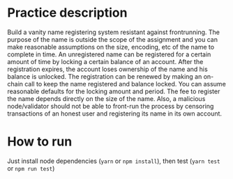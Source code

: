 # Practice description

Build a vanity name registering system resistant against frontrunning.
The purpose of the name is outside the scope of the assignment and you can make reasonable assumptions on the size, encoding, etc of the name to complete in time. An unregistered name can be registered for a certain amount of time by locking a certain balance of an account. After the registration expires, the account loses ownership of the name and his balance is unlocked. The registration can be renewed by making an on-chain call to keep the name registered and balance locked.
You can assume reasonable defaults for the locking amount and period. The fee to register the name depends directly on the size of the name. Also, a malicious node/validator should not be able to front-run the process by censoring transactions of an honest user and registering its name in its own account.

# How to run

Just install node dependencies (`yarn` or `npm install`), then test (`yarn test` or `npm run test`)
